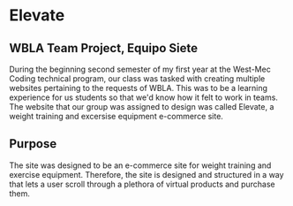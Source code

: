 # Elevate

## WBLA Team Project, Equipo Siete
During the beginning second semester of my first year at the West-Mec Coding technical program, our class was tasked with creating multiple websites pertaining to the requests of WBLA. This was to be a learning experience for us students so that we'd know how it felt to work in teams. The website that our group was assigned to design was called Elevate, a weight training and excersise equipment e-commerce site.

## Purpose
The site was designed to be an e-commerce site for weight training and exercise equipment. Therefore, the site is designed and structured in a way that lets a user scroll through a plethora of virtual products and purchase them. 
